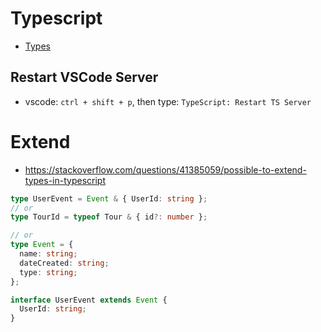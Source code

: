 # Typescript

- [Types](https://github.com/DefinitelyTyped/DefinitelyTyped/tree/master/types/node)

## Restart VSCode Server

- vscode: `ctrl + shift + p`, then type: `TypeScript: Restart TS Server`

# Extend

- <https://stackoverflow.com/questions/41385059/possible-to-extend-types-in-typescript>

```ts
type UserEvent = Event & { UserId: string };
// or
type TourId = typeof Tour & { id?: number };

// or
type Event = {
  name: string;
  dateCreated: string;
  type: string;
};

interface UserEvent extends Event {
  UserId: string;
}
```
